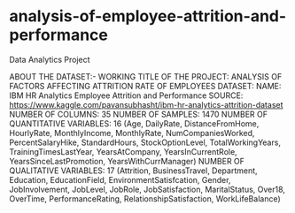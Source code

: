 # analysis-of-employee-attrition-and-performance
Data Analytics Project

ABOUT THE DATASET:-
WORKING TITLE OF THE PROJECT: ANALYSIS OF FACTORS AFFECTING ATTRITION RATE OF EMPLOYEES
DATASET:
NAME: IBM HR Analytics Employee Attrition and Performance
SOURCE: https://www.kaggle.com/pavansubhasht/ibm-hr-analytics-attrition-dataset
NUMBER OF COLUMNS: 35
NUMBER OF SAMPLES: 1470
NUMBER OF QUANTITATIVE VARIABLES: 16 (Age, DailyRate, DistanceFromHome, HourlyRate, MonthlyIncome, MonthlyRate, 
NumCompaniesWorked, PercentSalaryHike, StandardHours, StockOptionLevel, TotalWorkingYears, TrainingTimesLastYear,
YearsAtCompany, YearsInCurrentRole, YearsSinceLastPromotion, YearsWithCurrManager)
NUMBER OF QUALITATIVE VARIABLES:  17 (Attrition, BusinessTravel, Department, Education, EducationField, EnvironmentSatisfcation, 
Gender, JobInvolvement, JobLevel, JobRole, JobSatisfaction, MaritalStatus, Over18, OverTime, PerformanceRating, 
RelationshipSatisfaction, WorkLifeBalance)
